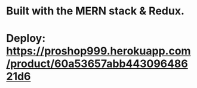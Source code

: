 # Built with the MERN stack & Redux.

# Deploy: https://proshop999.herokuapp.com/product/60a53657abb44309648621d6

